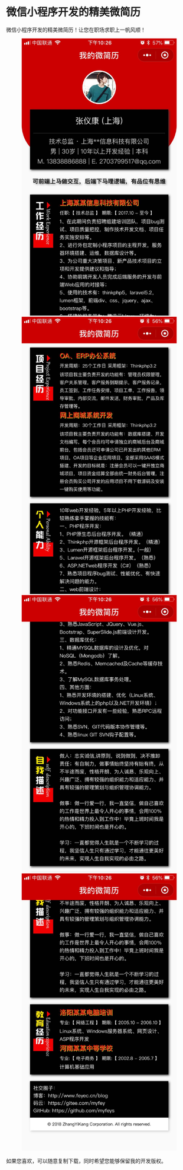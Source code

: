 # 微信小程序开发的精美微简历
微信小程序开发的精美微简历！让您在职场求职上一帆风顺！

<p style="margin:auto; text-align:center">
	<img src="imgs/1.jpg" width="420" />
	<img src="imgs/2.jpg" width="420" />
	<img src="imgs/3.jpg" width="420" />
	<img src="imgs/4.jpg" width="420" />
</p>

如果您喜欢，可以随意复制下载，同时希望您能够保留我的开发版权。

